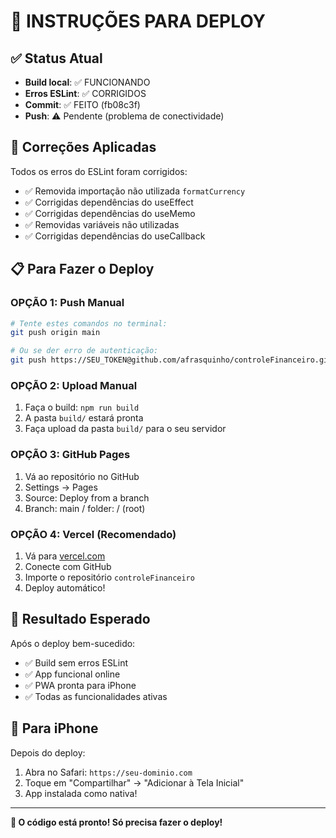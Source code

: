 # 🚀 INSTRUÇÕES PARA DEPLOY

## ✅ Status Atual
- **Build local**: ✅ FUNCIONANDO
- **Erros ESLint**: ✅ CORRIGIDOS
- **Commit**: ✅ FEITO (fb08c3f)
- **Push**: ⚠️ Pendente (problema de conectividade)

## 🔧 Correções Aplicadas
Todos os erros do ESLint foram corrigidos:
- ✅ Removida importação não utilizada `formatCurrency`
- ✅ Corrigidas dependências do useEffect
- ✅ Corrigidas dependências do useMemo
- ✅ Removidas variáveis não utilizadas
- ✅ Corrigidas dependências do useCallback

## 📋 Para Fazer o Deploy

### OPÇÃO 1: Push Manual
```bash
# Tente estes comandos no terminal:
git push origin main

# Ou se der erro de autenticação:
git push https://SEU_TOKEN@github.com/afrasquinho/controleFinanceiro.git main
```

### OPÇÃO 2: Upload Manual
1. Faça o build: `npm run build`
2. A pasta `build/` estará pronta
3. Faça upload da pasta `build/` para o seu servidor

### OPÇÃO 3: GitHub Pages
1. Vá ao repositório no GitHub
2. Settings → Pages
3. Source: Deploy from a branch
4. Branch: main / folder: / (root)

### OPÇÃO 4: Vercel (Recomendado)
1. Vá para [vercel.com](https://vercel.com)
2. Conecte com GitHub
3. Importe o repositório `controleFinanceiro`
4. Deploy automático!

## 🎯 Resultado Esperado
Após o deploy bem-sucedido:
- ✅ Build sem erros ESLint
- ✅ App funcional online
- ✅ PWA pronta para iPhone
- ✅ Todas as funcionalidades ativas

## 📱 Para iPhone
Depois do deploy:
1. Abra no Safari: `https://seu-dominio.com`
2. Toque em "Compartilhar" → "Adicionar à Tela Inicial"
3. App instalada como nativa!

---
**🎉 O código está pronto! Só precisa fazer o deploy!**
